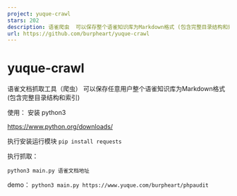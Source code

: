```yaml
---
project: yuque-crawl
stars: 202
description: 语雀爬虫  可以保存整个语雀知识库为Markdown格式 (包含完整目录结构和索引)
url: https://github.com/burpheart/yuque-crawl
---
```


yuque-crawl
===========

语雀文档抓取工具（爬虫） 可以保存任意用户整个语雀知识库为Markdown格式 (包含完整目录结构和索引)

使用： 安装 python3

https://www.python.org/downloads/

执行安装运行模块 `pip install requests`

执行抓取：

`python3 main.py 语雀文档地址`

demo： `python3 main.py https://www.yuque.com/burpheart/phpaudit`
